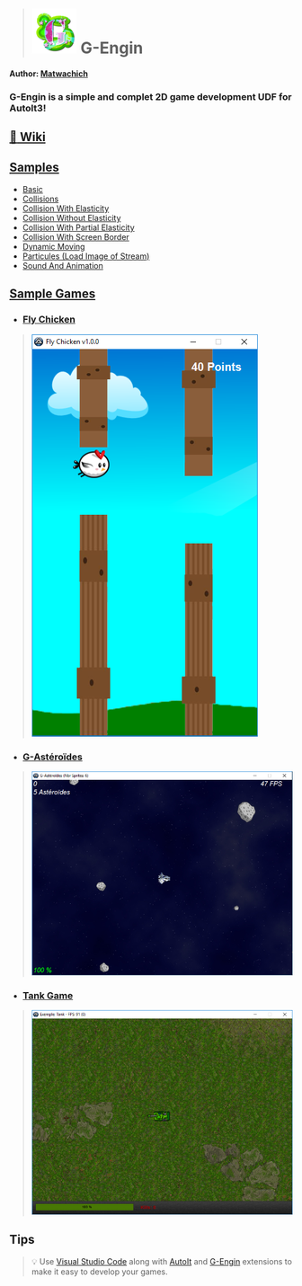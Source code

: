 > # <img src="Samples/res/images/basic/GEngin.png" width="80"/> G-Engin
#### Author: [Matwachich](https://github.com/matwachich)
### G-Engin is a simple and complet 2D game development UDF for AutoIt3!

## [:book: Wiki](https://github.com/G-Engin/g-engin/wiki)

## [Samples](Samples)
* [Basic](Samples/Basic.au3)
* [Collisions](Samples/Collisions.au3)
* [Collision With Elasticity](Samples/CollisionWithElasticity.au3)
* [Collision Without Elasticity](Samples/CollisionWithoutElasticity.au3)
* [Collision With Partial Elasticity](Samples/CollisionWithPartialElasticity.au3)
* [Collision With Screen Border](Samples/CollisionWithScreenBorder.au3)
* [Dynamic Moving](Samples/DynamicMoving.au3)
* [Particules (Load Image of Stream)](Samples/Particules.au3)
* [Sound And Animation](Samples/SoundAndAnimation.au3)

## [Sample Games](Samples/Games)
* ### **[Fly Chicken](Samples/Games/FlyChicken)**

> ![ScreenShotFlyChicken](Samples/Games/Res/flychicken/screenshot.png)

* ### **[G-Astéroïdes](Samples/Games/Avion.au3)**

> ![ScreenShotAvion](Samples/Games/Res/avion/screenshot.png)

* ### **[Tank Game](Samples/Games/Tank.au3)**

> ![ScreenShotTank](Samples/Games/Res/Tanks/screenshot.png)

## Tips
> :bulb: Use [Visual Studio Code](https://code.visualstudio.com/) along with [AutoIt](https://marketplace.visualstudio.com/items?itemName=Damien.autoit) and [G-Engin](https://marketplace.visualstudio.com/items?itemName=RonildoSouza.g-engin) extensions to make it easy to develop your games.
